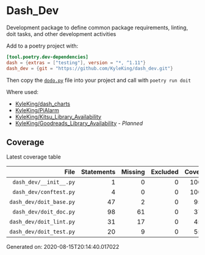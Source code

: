 # Dash_Dev

Development package to define common package requirements, linting, doit tasks, and other development activities

Add to a poetry project with:

```toml
[tool.poetry.dev-dependencies]
dash = {extras = ["testing"], version = "*, ^1.11"}
dash_dev = {git = "https://github.com/KyleKing/dash_dev.git"}
```

Then copy the [`dodo.py`](./dodo.py) file into your project and call with `poetry run doit`

Where used:

- [KyleKing/dash_charts](https://github.com/KyleKing/dash_charts)
- [KyleKing/PiAlarm](https://github.com/KyleKing/PiAlarm)
- [KyleKing/Kitsu_Library_Availability](https://github.com/KyleKing/Kitsu_Library_Availability)
- [KyleKing/Goodreads_Library_Availability](https://github.com/KyleKing/Goodreads_Library_Availability) - *Planned*

## Coverage

Latest coverage table

<!-- COVERAGE -->

| File | Statements | Missing | Excluded | Coverage |
| --: | --: | --: | --: | --: |
| `dash_dev/__init__.py` | 1 | 0 | 0 | 100.0% |
| `dash_dev/conftest.py` | 4 | 0 | 0 | 100.0% |
| `dash_dev/doit_base.py` | 47 | 2 | 0 | 95.7% |
| `dash_dev/doit_doc.py` | 98 | 61 | 0 | 37.8% |
| `dash_dev/doit_lint.py` | 31 | 17 | 0 | 45.2% |
| `dash_dev/doit_test.py` | 20 | 9 | 0 | 55.0% |

Generated on: 2020-08-15T20:14:40.017022

<!-- /COVERAGE -->
